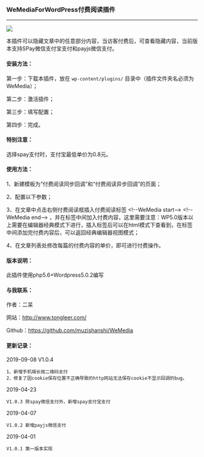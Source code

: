 ### WeMediaForWordPress付费阅读插件
---

<img src="https://ws3.sinaimg.cn/large/ecabade5ly1ftmeqo9d9pj20kk0583yj.jpg" />

本插件可以隐藏文章中的任意部分内容，当访客付费后，可查看隐藏内容，当前版本支持SPay微信支付宝支付和payjs微信支付。

#### 安装方法：
第一步：下载本插件，放在 `wp-content/plugins/` 目录中（插件文件夹名必须为WeMedia）；

第二步：激活插件；

第三步：填写配置；

第四步：完成。
#### 特别注意：
选择spay支付时，支付宝最低单价为0.8元。

#### 使用方法：
1、新建模板为“付费阅读同步回调”和“付费阅读异步回调”的页面；

2、配置以下参数；

3、在文章中点击右侧付费阅读框插入付费阅读标签 &lt;!--WeMedia start--> &lt;!--WeMedia end--> ，并在标签中间加入付费内容，这里需要注意：WP5.0版本以上需要在编辑器经典模式下进行，插入标签后可以在html模式下查看到，在标签中间添加完付费内容后，可以返回经典编辑器视图模式；

4、在文章列表处修改每篇的付费内容的单价，即可进行付费操作。

#### 版本说明：
此插件使用php5.6+Wordpress5.0.2编写

#### 与我联系：
作者：二呆

网站：http://www.tongleer.com/

Github：https://github.com/muzishanshi/WeMedia

#### 更新记录：
2019-09-08 V1.0.4
	
	1、新增手机端长按二维码支付
	2、修复了因cookie保存位置不正确导致的http网站无法保存cookie不显示回调的bug。
	
2019-04-23
	
	V1.0.3 除spay微信支付外，新增spay支付宝支付
	
2019-04-07
	
	V1.0.2 新增payjs微信支付
	
2019-04-01
	
	V1.0.1 第一版本实现